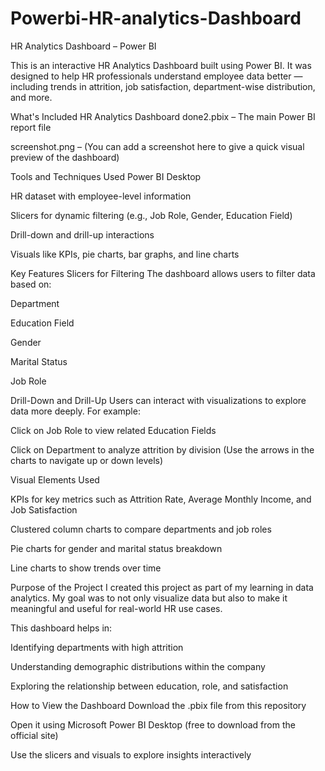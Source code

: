 # Powerbi-HR-analytics-Dashboard
HR Analytics Dashboard – Power BI

This is an interactive HR Analytics Dashboard built using Power BI. It was designed to help HR professionals understand employee data better — including trends in attrition, job satisfaction, department-wise distribution, and more.

What's Included
HR Analytics Dashboard done2.pbix – The main Power BI report file

screenshot.png – (You can add a screenshot here to give a quick visual preview of the dashboard)

Tools and Techniques Used
Power BI Desktop

HR dataset with employee-level information

Slicers for dynamic filtering (e.g., Job Role, Gender, Education Field)

Drill-down and drill-up interactions

Visuals like KPIs, pie charts, bar graphs, and line charts

Key Features
Slicers for Filtering
The dashboard allows users to filter data based on:

Department

Education Field

Gender

Marital Status

Job Role

Drill-Down and Drill-Up
Users can interact with visualizations to explore data more deeply. For example:

Click on Job Role to view related Education Fields

Click on Department to analyze attrition by division
(Use the arrows in the charts to navigate up or down levels)

Visual Elements Used

KPIs for key metrics such as Attrition Rate, Average Monthly Income, and Job Satisfaction

Clustered column charts to compare departments and job roles

Pie charts for gender and marital status breakdown

Line charts to show trends over time

Purpose of the Project
I created this project as part of my learning in data analytics. My goal was to not only visualize data but also to make it meaningful and useful for real-world HR use cases.

This dashboard helps in:

Identifying departments with high attrition

Understanding demographic distributions within the company

Exploring the relationship between education, role, and satisfaction

How to View the Dashboard
Download the .pbix file from this repository

Open it using Microsoft Power BI Desktop (free to download from the official site)

Use the slicers and visuals to explore insights interactively
